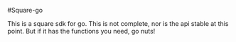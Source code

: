 #Square-go

This is a square sdk for go.  This is not complete, nor is the api stable at this point.  But if it has the functions you need, go nuts!
